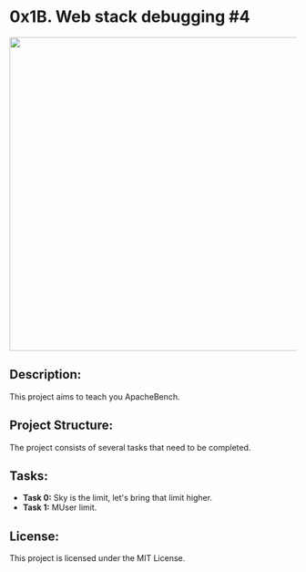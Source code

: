 # 0x1B. Web stack debugging #4
<p align="center"> <img src="https://s3.amazonaws.com/intranet-projects-files/holbertonschool-sysadmin_devops/313/frdkCrb.jpg" width="550" higth="550">

## Description:

This project aims to teach you ApacheBench.

## Project Structure:

The project consists of several tasks that need to be completed.

## Tasks:

- **Task 0:** Sky is the limit, let's bring that limit higher.
- **Task 1:** MUser limit.

## License:

This project is licensed under the MIT License.
